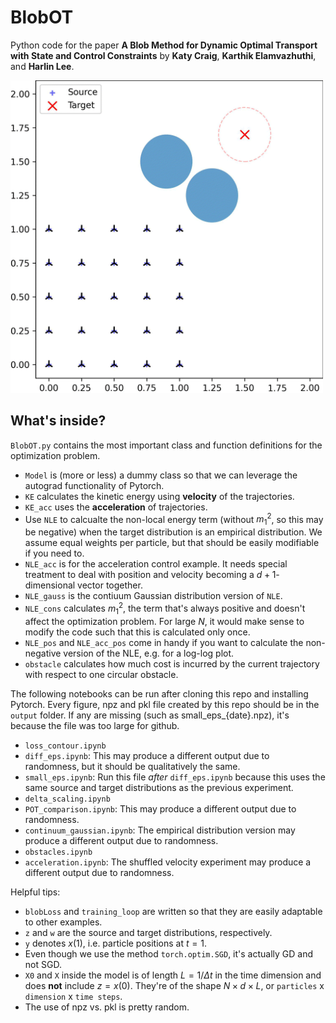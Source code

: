 # BlobOT

Python code for the paper **A Blob Method for Dynamic Optimal Transport with State and Control Constraints** by **Katy Craig**, **Karthik Elamvazhuthi**, and **Harlin Lee**.


<img src="./output/obstacles/obstacles.gif"  width="500" height="500">


## What's inside?

`BlobOT.py` contains the most important class and function definitions for the optimization problem. 
- `Model` is (more or less) a dummy class so that we can leverage the autograd functionality of Pytorch. 
- `KE` calculates the kinetic energy using **velocity** of the trajectories.
- `KE_acc` uses the **acceleration** of trajectories.
- Use `NLE` to calcualte the non-local energy term (without $m_1^2$, so this may be negative) when the target distribution is an empirical distribution. We assume equal weights per particle, but that should be easily modifiable if you need to.
- `NLE_acc` is for the acceleration control example. It needs special treatment to deal with position and velocity becoming a $d+1$-dimensional vector together.
- `NLE_gauss` is the contiuum Gaussian distribution version of `NLE`.
- `NLE_cons` calculates $m_1^2$, the term that's always positive and doesn't affect the optimization problem. For large $N$, it would make sense to modify the code such that this is calculated only once.
- `NLE_pos` and `NLE_acc_pos` come in handy if you want to calculate the non-negative version of the NLE, e.g. for a log-log plot.
- `obstacle` calculates how much cost is incurred by the current trajectory with respect to one circular obstacle.

The following notebooks can be run after cloning this repo and installing Pytorch. Every figure, npz and pkl file created by this repo should be in the `output` folder. If any are missing (such as small_eps_{date}.npz), it's because the file was too large for github. 
- `loss_contour.ipynb`
- `diff_eps.ipynb`: This may produce a different output due to randomness, but it should be qualitatively the same.
- `small_eps.ipynb`: Run this file *after* `diff_eps.ipynb` because this uses the same source and target distributions as the previous experiment.
- `delta_scaling.ipynb`
- `POT_comparison.ipynb`: This may produce a different output due to randomness.
- `continuum_gaussian.ipynb`: The empirical distribution version may produce a different output due to randomness.
- `obstacles.ipynb`
- `acceleration.ipynb`: The shuffled velocity experiment may produce a different output due to randomness.

Helpful tips:
- `blobLoss` and `training_loop` are written so that they are easily adaptable to other examples.
- `z` and `w` are the source and target distributions, respectively.
- `y` denotes $x(1)$, i.e. particle positions at $t=1$.
- Even though we use the method `torch.optim.SGD`, it's actually GD and not SGD.
- `X0` and `X` inside the model is of length $L = 1/\Delta t$ in the time dimension and does **not** include $z = x(0)$. They're of the shape $N \times d \times L$, or `particles` x `dimension` x `time steps`.
- The use of npz vs. pkl is pretty random.
